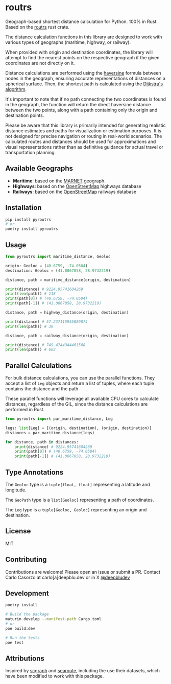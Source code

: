 # routrs
Geograph-based shortest distance calculation for Python. 100% in Rust.
Based on the [routrs](https://github.com/routrs/routrs) rust crate.

The distance calculation functions in this library are designed to work with various types of geographs (maritime, highway, or railway).

When provided with origin and destination coordinates, the library will attempt to find the nearest points on the respective geograph if the given coordinates are not directly on it.

Distance calculations are performed using the [haversine](https://en.wikipedia.org/wiki/Haversine_formula) formula between nodes in the geograph, ensuring accurate representations of distances on a spherical surface. Then, the shortest path is calculated using the [Dijkstra's algorithm](https://en.wikipedia.org/wiki/Dijkstra%27s_algorithm).


It's important to note that if no path connecting the two coordinates is found in the geograph, the function will return the direct haversine distance between the two points, along with a path containing only the origin and destination points.

Please be aware that this library is primarily intended for generating realistic distance estimates and paths for visualization or estimation purposes. It is not designed for precise navigation or routing in real-world scenarios. The calculated routes and distances should be used for approximations and visual representations rather than as definitive guidance for actual travel or transportation planning.

## Available Geographs

- **Maritime**: based on the [MARNET](http://marnetproject.eu/) geograph.
- **Highways**: based on the [OpenStreetMap](https://www.openstreetmap.org/) highways database
- **Railways**: based on the [OpenStreetMap](https://www.openstreetmap.org/) railways database

## Installation

```bash
pip install pyroutrs 
# or
poetry install pyroutrs
```

## Usage

```python
from pyroutrs import maritime_distance, Geoloc

origin: Geoloc = (40.6759, -74.0504)
destination: Geoloc = (41.0067858, 28.9732219)

distance, path = maritime_distance(origin, destination)

print(distance) # 9224.95741604269
print(len(path)) # 118
print(path[0]) # (40.6759, -74.0504)
print(path[-1]) # (41.0067858, 28.9732219)

distance, path = highway_distance(origin, destination)

print(distance) # 57.237115955889074
print(len(path)) # 39

distance, path = railway_distance(origin, destination)

print(distance) # 749.4744344461568
print(len(path)) # 603
```

## Parallel Calculations

For bulk distance calculations, you can use the parallel functions. They accept a list of `Leg` objects and return a list of tuples, where each tuple contains the distance and the path.

These parallel functions will leverage all available CPU cores to calculate distances, regardless of the GIL, since the distance calculations are performed in Rust.

```python
from pyroutrs import par_maritime_distance, Leg

legs: list[Leg] = [(origin, destination), (origin, destination)]
distances = par_maritime_distance(legs)

for distance, path in distances:  
    print(distance) # 9224.95741604269
    print(path[0]) # (40.6759, -74.0504)
    print(path[-1]) # (41.0067858, 28.9732219)

```




## Type Annotations

The `Geoloc` type is a `tuple[float, float]` representing a latitude and longitude.

The `GeoPath` type is a `list[Geoloc]` representing a path of coordinates.

The `Leg` type is a `tuple[Geoloc, Geoloc]` representing an origin and destination.

## License

MIT

## Contributing

Contributions are welcome! Please open an issue or submit a PR.
Contact Carlo Casorzo at carlo[a]deepblu.dev or in X [@deepbludev](https://x.com/deepbludev)

## Development

```bash
poetry install

# Build the package
maturin develop --manifest-path Cargo.toml
# or
poe build:dev

# Run the tests
poe test
```

## Attributions
Inspired by [scgraph](https://github.com/connor-makowski/scgraph) and [searoute](https://github.com/genthalili/searoute-py), including the use their datasets, which have been modified to work with this package.



